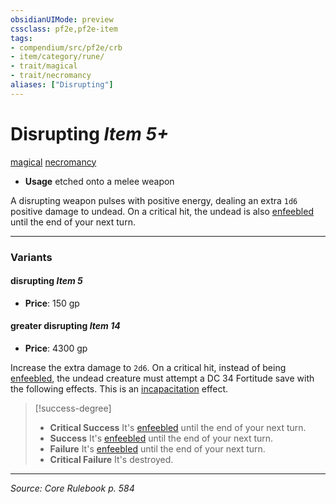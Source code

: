 ```yaml
---
obsidianUIMode: preview
cssclass: pf2e,pf2e-item
tags:
- compendium/src/pf2e/crb
- item/category/rune/
- trait/magical
- trait/necromancy
aliases: ["Disrupting"]
---
```

# Disrupting *Item 5+*  
[magical](rules/traits/magical.md "Magical Item Trait")  [necromancy](rules/traits/necromancy.md "Necromancy School Trait")  

- **Usage** etched onto a melee weapon

A disrupting weapon pulses with positive energy, dealing an extra `1d6` positive damage to undead. On a critical hit, the undead is also [enfeebled](rules/conditions.md#Enfeebled) until the end of your next turn.

---

### Variants

#### disrupting *Item 5*

- **Price**: 150 gp

#### greater disrupting *Item 14*

- **Price**: 4300 gp

Increase the extra damage to `2d6`. On a critical hit, instead of being [enfeebled](rules/conditions.md#Enfeebled), the undead creature must attempt a DC 34 Fortitude save with the following effects. This is an [incapacitation](rules/traits/incapacitation.md "Incapacitation Effect Trait") effect.

> [!success-degree] 
> - **Critical Success** It's [enfeebled](rules/conditions.md#Enfeebled) until the end of your next turn.
> - **Success** It's [enfeebled](rules/conditions.md#Enfeebled) until the end of your next turn.
> - **Failure** It's [enfeebled](rules/conditions.md#Enfeebled) until the end of your next turn.
> - **Critical Failure** It's destroyed.

---
*Source: Core Rulebook p. 584*